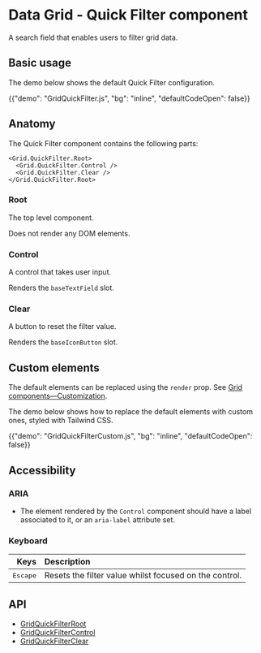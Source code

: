 # Data Grid - Quick Filter component

<p class="description">A search field that enables users to filter grid data.</p>

## Basic usage

The demo below shows the default Quick Filter configuration.

{{"demo": "GridQuickFilter.js", "bg": "inline", "defaultCodeOpen": false}}

## Anatomy

The Quick Filter component contains the following parts:

```tsx
<Grid.QuickFilter.Root>
  <Grid.QuickFilter.Control />
  <Grid.QuickFilter.Clear />
</Grid.QuickFilter.Root>
```

### Root

The top level component.

Does not render any DOM elements.

### Control

A control that takes user input.

Renders the `baseTextField` slot.

### Clear

A button to reset the filter value.

Renders the `baseIconButton` slot.

## Custom elements

The default elements can be replaced using the `render` prop. See [Grid components—Customization](/x/react-data-grid/components/overview/#customization).

The demo below shows how to replace the default elements with custom ones, styled with Tailwind CSS.

{{"demo": "GridQuickFilterCustom.js", "bg": "inline", "defaultCodeOpen": false}}

## Accessibility

### ARIA

- The element rendered by the `Control` component should have a label associated to it, or an `aria-label` attribute set.

### Keyboard

|                          Keys | Description                                            |
| ----------------------------: | :----------------------------------------------------- |
| <kbd class="key">Escape</kbd> | Resets the filter value whilst focused on the control. |

## API

- [GridQuickFilterRoot](/x/api/data-grid/grid-quick-filter-root/)
- [GridQuickFilterControl](/x/api/data-grid/grid-quick-filter-control/)
- [GridQuickFilterClear](/x/api/data-grid/grid-quick-filter-clear/)
